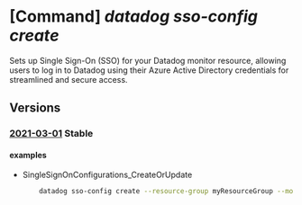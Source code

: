 # [Command] _datadog sso-config create_

Sets up Single Sign-On (SSO) for your Datadog monitor resource, allowing users to log in to Datadog using their Azure Active Directory credentials for streamlined and secure access.

## Versions

### [2021-03-01](/Resources/mgmt-plane/L3N1YnNjcmlwdGlvbnMve30vcmVzb3VyY2Vncm91cHMve30vcHJvdmlkZXJzL21pY3Jvc29mdC5kYXRhZG9nL21vbml0b3JzL3t9L3NpbmdsZXNpZ25vbmNvbmZpZ3VyYXRpb25zL3t9/2021-03-01.xml) **Stable**

<!-- mgmt-plane /subscriptions/{}/resourcegroups/{}/providers/microsoft.datadog/monitors/{}/singlesignonconfigurations/{} 2021-03-01 -->

#### examples

- SingleSignOnConfigurations_CreateOrUpdate
    ```bash
        datadog sso-config create --resource-group myResourceGroup --monitor-name myMonitor --configuration-name default --single-sign-on-state Enable --enterprise-app-id 00000000-0000-0000-0000-000000000000
    ```
